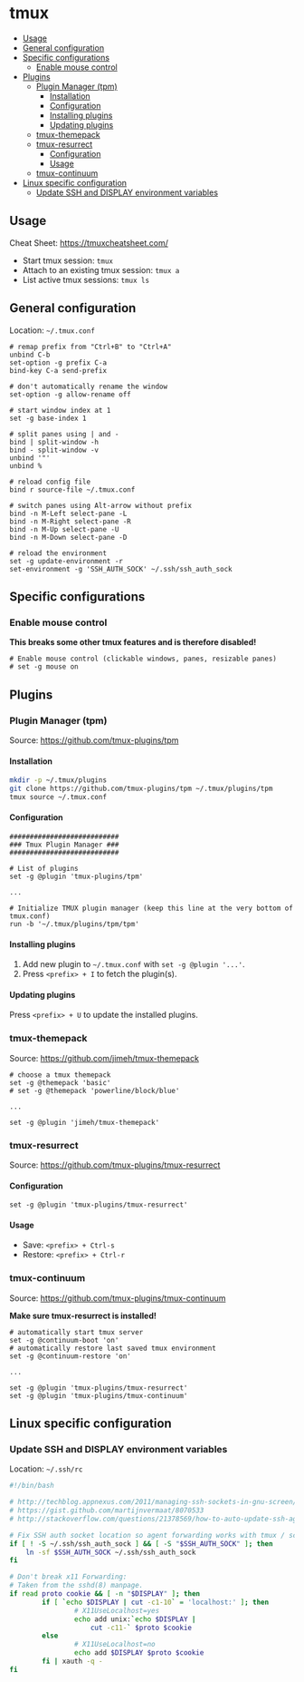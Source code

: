 # tmux <!-- omit in toc -->

- [Usage](#usage)
- [General configuration](#general-configuration)
- [Specific configurations](#specific-configurations)
  - [Enable mouse control](#enable-mouse-control)
- [Plugins](#plugins)
  - [Plugin Manager (tpm)](#plugin-manager-tpm)
    - [Installation](#installation)
    - [Configuration](#configuration)
    - [Installing plugins](#installing-plugins)
    - [Updating plugins](#updating-plugins)
  - [tmux-themepack](#tmux-themepack)
  - [tmux-resurrect](#tmux-resurrect)
    - [Configuration](#configuration-1)
    - [Usage](#usage-1)
  - [tmux-continuum](#tmux-continuum)
- [Linux specific configuration](#linux-specific-configuration)
  - [Update SSH and DISPLAY environment variables](#update-ssh-and-display-environment-variables)

## Usage

Cheat Sheet: https://tmuxcheatsheet.com/

* Start tmux session: `tmux`
* Attach to an existing tmux session: `tmux a`
* List active tmux sessions: `tmux ls`

## General configuration
Location: `~/.tmux.conf`
```
# remap prefix from "Ctrl+B" to "Ctrl+A"
unbind C-b
set-option -g prefix C-a
bind-key C-a send-prefix

# don't automatically rename the window
set-option -g allow-rename off

# start window index at 1
set -g base-index 1

# split panes using | and -
bind | split-window -h
bind - split-window -v
unbind '"'
unbind %

# reload config file
bind r source-file ~/.tmux.conf

# switch panes using Alt-arrow without prefix
bind -n M-Left select-pane -L
bind -n M-Right select-pane -R
bind -n M-Up select-pane -U
bind -n M-Down select-pane -D

# reload the environment
set -g update-environment -r
set-environment -g 'SSH_AUTH_SOCK' ~/.ssh/ssh_auth_sock
```

## Specific configurations

### Enable mouse control

**This breaks some other tmux features and is therefore disabled!**
```
# Enable mouse control (clickable windows, panes, resizable panes)
# set -g mouse on
```

## Plugins

### Plugin Manager (tpm)

Source: https://github.com/tmux-plugins/tpm

#### Installation

```bash
mkdir -p ~/.tmux/plugins
git clone https://github.com/tmux-plugins/tpm ~/.tmux/plugins/tpm
tmux source ~/.tmux.conf
```

#### Configuration

```
###########################
### Tmux Plugin Manager ###
###########################

# List of plugins
set -g @plugin 'tmux-plugins/tpm'

...

# Initialize TMUX plugin manager (keep this line at the very bottom of tmux.conf)
run -b '~/.tmux/plugins/tpm/tpm'
```

#### Installing plugins

1. Add new plugin to `~/.tmux.conf` with `set -g @plugin '...'`.
2. Press `<prefix> + I` to fetch the plugin(s).

#### Updating plugins

Press `<prefix> + U` to update the installed plugins.

### tmux-themepack

Source: https://github.com/jimeh/tmux-themepack

```
# choose a tmux themepack
set -g @themepack 'basic'
# set -g @themepack 'powerline/block/blue'

...

set -g @plugin 'jimeh/tmux-themepack'
```

### tmux-resurrect

Source: https://github.com/tmux-plugins/tmux-resurrect

#### Configuration

```
set -g @plugin 'tmux-plugins/tmux-resurrect'
```

#### Usage

* Save: `<prefix> + Ctrl-s`
* Restore: `<prefix> + Ctrl-r`

### tmux-continuum

Source: https://github.com/tmux-plugins/tmux-continuum

**Make sure tmux-resurrect is installed!**

```
# automatically start tmux server
set -g @continuum-boot 'on'
# automatically restore last saved tmux environment
set -g @continuum-restore 'on'

...

set -g @plugin 'tmux-plugins/tmux-resurrect'
set -g @plugin 'tmux-plugins/tmux-continuum'
```

## Linux specific configuration

### Update SSH and DISPLAY environment variables

Location: `~/.ssh/rc`
```bash
#!/bin/bash

# http://techblog.appnexus.com/2011/managing-ssh-sockets-in-gnu-screen/
# https://gist.github.com/martijnvermaat/8070533
# http://stackoverflow.com/questions/21378569/how-to-auto-update-ssh-agent-environment-variables-when-attaching-to-existing-tm

# Fix SSH auth socket location so agent forwarding works with tmux / screen.
if [ ! -S ~/.ssh/ssh_auth_sock ] && [ -S "$SSH_AUTH_SOCK" ]; then
    ln -sf $SSH_AUTH_SOCK ~/.ssh/ssh_auth_sock
fi

# Don't break x11 Forwarding:
# Taken from the sshd(8) manpage.
if read proto cookie && [ -n "$DISPLAY" ]; then
        if [ `echo $DISPLAY | cut -c1-10` = 'localhost:' ]; then
                # X11UseLocalhost=yes
                echo add unix:`echo $DISPLAY |
                    cut -c11-` $proto $cookie
        else
                # X11UseLocalhost=no
                echo add $DISPLAY $proto $cookie
        fi | xauth -q -
fi
```
